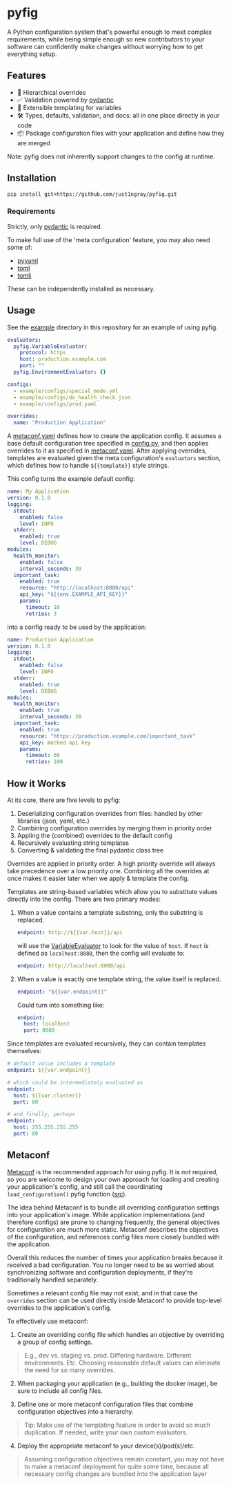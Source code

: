 # pyfig

A Python configuration system that's powerful enough to meet complex requirements, while
being simple enough so new contributors to your software can confidently make changes without
worrying how to get everything setup.

## Features

- 📂 Hierarchical overrides
- ✅ Validation powered by [pydantic](https://docs.pydantic.dev/latest/)
- 📝 Extensible templating for variables
- 🛠️ Types, defaults, validation, and docs: all in one place directly in your code
- 📦 Package configuration files with your application and define how they are merged

Note: pyfig does not inherently support changes to the config at runtime.

## Installation

```shell
pip install git+https://github.com/just1ngray/pyfig.git
```

### Requirements

Strictly, only [pydantic](https://docs.pydantic.dev/latest/) is required.

To make full use of the 'meta configuration' feature, you may also need some of:
- [pyyaml](https://pyyaml.org/)
- [toml](https://pypi.org/project/toml/)
- [tomli](https://pypi.org/project/tomli/)

These can be independently installed as necessary.

## Usage

See the [example](./example) directory in this repository for an example of using pyfig.

```yaml
evaluators:
  pyfig.VariableEvaluator:
    protocol: https
    host: production.example.com
    port: ""
  pyfig.EnvironmentEvaluator: {}

configs:
  - example/configs/special_mode.yml
  - example/configs/do_health_check.json
  - example/configs/prod.yaml

overrides:
  name: "Production Application"
```

A [metaconf.yaml](./example/metaconf.yaml) defines how to create the application config.
It assumes a base default configuration tree specified in [config.py](./example/config.py),
and then applies overrides to it as specified in [metaconf.yaml](./example/metaconf.yaml).
After applying overrides, templates are evaluated given the meta configuration's
`evaluators` section, which defines how to handle `${{template}}` style strings.

This config turns the example default config:

```yaml
name: My Application
version: 0.1.0
logging:
  stdout:
    enabled: false
    level: INFO
  stderr:
    enabled: true
    level: DEBUG
modules:
  health_monitor:
    enabled: false
    interval_seconds: 30
  important_task:
    enabled: true
    resource: "http://localhost:8080/api"
    api_key: "${{env.EXAMPLE_API_KEY}}"
    params:
      timeout: 10
      retries: 3
```

into a config ready to be used by the application:

```yaml
name: Production Application
version: 0.1.0
logging:
  stdout:
    enabled: false
    level: INFO
  stderr:
    enabled: true
    level: DEBUG
modules:
  health_monitor:
    enabled: true
    interval_seconds: 30
  important_task:
    enabled: true
    resource: "https://production.example.com/important_task"
    api_key: mocked api key
    params:
      timeout: 60
      retries: 100
```

## How it Works

At its core, there are five levels to pyfig:

1. Deserializing configuration overrides from files: handled by other libraries (json, yaml, etc.)
2. Combining configuration overrides by merging them in priority order
3. Appling the (combined) overrides to the default config
4. Recursively evaluating string templates
5. Converting & validating the final pydantic class tree

Overrides are applied in priority order. A high priority override will always take precedence over a
low priority one. Combining all the overrides at once makes it easier later when we apply & template
the config.

Templates are string-based variables which allow you to substitute values directly into the config.
There are two primary modes:
1. When a value contains a template substring, only the substring is replaced.
    ```yaml
    endpoint: http://${{var.host}}/api
    ```
    will use the [VariableEvaluator](./pyfig/_eval/variable_evaluator.py) to look for the value of `host`.
    If `host` is defined as `localhost:8080`, then the config will evaluate to:
    ```yaml
    endpoint: http://localhost:8080/api
    ```
2. When a value is exactly one template string, the value itself is replaced.
    ```yaml
    endpoint: "${{var.endpoint}}"
    ```
    Could turn into something like:
    ```yaml
    endpoint:
      host: localhost
      port: 8080
    ```

Since templates are evaluated recursively, they can contain templates themselves:
```yaml
# default value includes a template
endpoint: ${{var.endpoint}}

# which could be intermediately evaluated as
endpoint:
  host: ${{var.cluster}}
  port: 80

# and finally, perhaps
endpoint:
  host: 255.255.255.255
  port: 80
```

## Metaconf

[Metaconf](./pyfig/_metaconf.py) is the recommended approach for using pyfig. It is *not* required, so you
are welcome to design your own approach for loading and creating your application's config, and still call
the coordinating `load_configuration()` pyfig function ([src](./pyfig/_loader.py)).

The idea behind Metaconf is to bundle all overriding configuration settings into your application's image.
While application implementations (and therefore configs) are prone to changing frequently, the general
objectives for configuration are much more static. Metaconf describes the objectives of the configuration,
and references config files more closely bundled with the application.

Overall this reduces the number of times your application breaks because it received a bad configuration.
You no longer need to be as worried about synchronizing software and configuration deployments, if they're
traditionally handled separately.

Sometimes a relevant config file may not exist, and in that case the `overrides` section can be used directly
inside Metaconf to provide top-level overrides to the application's config.

To effectively use metaconf:

1. Create an overriding config file which handles an objective by overriding a group of config settings.
  > E.g., dev vs. staging vs. prod. Differing hardware. Different environments. Etc.
  > Choosing reasonable default values can eliminate the need for so many overrides.

2. When packaging your application (e.g., building the docker image), be sure to include all config files.

3. Define one or more metaconf configuration files that combine configuration objectives into a hierarchy.
  > Tip: Make use of the templating feature in order to avoid so much duplication. If needed, write your
  > own custom evaluators.

4. Deploy the appropriate metaconf to your device(s)/pod(s)/etc.
  > Assuming configuration objectives remain constant, you may not have to make a metaconf deployment for
  > quite some time, because all necessary config changes are bundled into the application layer
